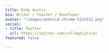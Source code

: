 ```yaml
---
title: Endy Austin
bio: Writer / Teacher / Developer
avatar: "/images/android-chrome-512x512.png"
social:
- title: Twitter
  url: https://twitter.com/collegelytical
featured: false

---
```

